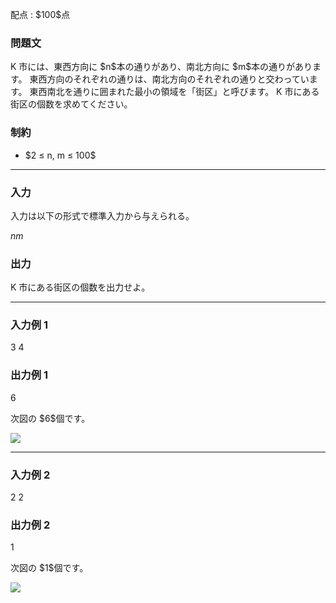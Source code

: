 
<div>

<span>

<span>

<p>
配点 : $100$点
</p>

<div>

<section>

### **問題文**

<p>
K 市には、東西方向に $n$本の通りがあり、南北方向に $m$本の通りがあります。
東西方向のそれぞれの通りは、南北方向のそれぞれの通りと交わっています。
東西南北を通りに囲まれた最小の領域を「街区」と呼びます。
K 市にある街区の個数を求めてください。
</p>

</section>

</div>

<div>

<section>

### **制約**

<ul>

<li>
$2 ≤ n, m ≤ 100$
</li>

</ul>

</section>

</div>

---

<div>

<div>

<section>

### **入力**

<p>
入力は以下の形式で標準入力から与えられる。
</p>

<div>

$n$$m$
</div>

</section>

</div>

<div>

<section>

### **出力**

<p>
K 市にある街区の個数を出力せよ。
</p>

</section>

</div>

</div>

---

<div>

<section>

### **入力例 1**

<div>

3 4

</div>

</section>

</div>

<div>

<section>

### **出力例 1**

<div>

6

</div>

<p>
次図の $6$個です。
</p>

<div>

<img src="https://atcoder.jp/img/abc069/9179be829dc9810539213537d4c7398c.png">

</img>

</div>

</section>

</div>

---

<div>

<section>

### **入力例 2**

<div>

2 2

</div>

</section>

</div>

<div>

<section>

### **出力例 2**

<div>

1

</div>

<p>
次図の $1$個です。
</p>

<div>

<img src="https://atcoder.jp/img/abc069/997bfafa99be630b54d037225a5c68ea.png">

</img>

</div>

</section>

</div>

</span>

</span>

</div>
